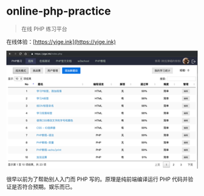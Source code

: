 # online-php-practice

> 在线 PHP 练习平台

在线体验：[https://yige.ink](https://yige.ink)

![预览图](preview.png)

很早以前为了帮助别人入门而 PHP 写的。原理是纯前端编译运行 PHP 代码并验证是否符合预期。娱乐而已。
